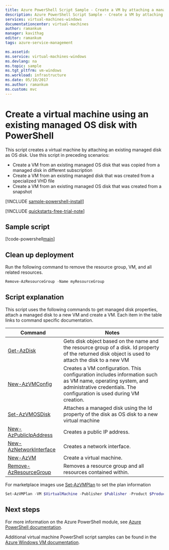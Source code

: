 ```yaml
---
title: Azure PowerShell Script Sample - Create a VM by attaching a managed disk as OS disk | Microsoft Docs
description: Azure PowerShell Script Sample - Create a VM by attaching a managed disk as OS disk
services: virtual-machines-windows
documentationcenter: virtual-machines
author: ramankum
manager: kavithag
editor: ramankum
tags: azure-service-management

ms.assetid:
ms.service: virtual-machines-windows
ms.devlang: na
ms.topic: sample
ms.tgt_pltfrm: vm-windows
ms.workload: infrastructure
ms.date: 05/10/2017
ms.author: ramankum
ms.custom: mvc
---
```


# Create a virtual machine using an existing managed OS disk with PowerShell

This script creates a virtual machine by attaching an existing managed disk as OS disk. Use this script in preceding scenarios:
* Create a VM from an existing managed OS disk that was copied from a managed disk in different subscription
* Create a VM from an existing managed disk that was created from a specialized VHD file 
* Create a VM from an existing managed OS disk that was created from a snapshot 

[!INCLUDE [sample-powershell-install](../../../includes/sample-powershell-install-no-ssh.md)]

[!INCLUDE [quickstarts-free-trial-note](../../../includes/quickstarts-free-trial-note.md)]

## Sample script

[!code-powershell[main](../../../powershell_scripts/virtual-machine/create-vm-from-snapshot/create-vm-from-snapshot.ps1 "Create VM from snapshot")]

## Clean up deployment 

Run the following command to remove the resource group, VM, and all related resources.

```powershell
Remove-AzResourceGroup -Name myResourceGroup
```

## Script explanation

This script uses the following commands to get managed disk properties, attach a managed disk to a new VM and create a VM. Each item in the table links to command specific documentation.

| Command | Notes |
|---|---|
| [Get-AzDisk](https://docs.microsoft.com/powershell/module/az.compute/Get-AzDisk) | Gets disk object based on the name and the resource group of a disk. Id property of the returned disk object is used to attach the disk to a new VM |
| [New-AzVMConfig](https://docs.microsoft.com/powershell/module/az.compute/new-azvmconfig) | Creates a VM configuration. This configuration includes information such as VM name, operating system, and administrative credentials. The configuration is used during VM creation. |
| [Set-AzVMOSDisk](https://docs.microsoft.com/powershell/module/az.compute/set-azvmosdisk) | Attaches a managed disk using the Id property of the disk as OS disk to a new virtual machine |
| [New-AzPublicIpAddress](https://docs.microsoft.com/powershell/module/az.network/new-azpublicipaddress) | Creates a public IP address. |
| [New-AzNetworkInterface](https://docs.microsoft.com/powershell/module/az.network/new-aznetworkinterface) | Creates a network interface. |
| [New-AzVM](https://docs.microsoft.com/powershell/module/az.compute/new-azvm) | Create a virtual machine. |
|[Remove-AzResourceGroup](https://docs.microsoft.com/powershell/module/az.resources/remove-azresourcegroup) | Removes a resource group and all resources contained within. |

For marketplace images use [Set-AzVMPlan](https://docs.microsoft.com/powershell/module/az.compute/set-azvmplan?view=azurermps-6.7.0) to set the plan information
```powershell
Set-AzVMPlan -VM $VirtualMachine -Publisher $Publisher -Product $Product -Name $Bame
```

## Next steps

For more information on the Azure PowerShell module, see [Azure PowerShell documentation](/powershell/azure/overview).

Additional virtual machine PowerShell script samples can be found in the [Azure Windows VM documentation](../windows/powershell-samples.md?toc=%2fazure%2fvirtual-machines%2fwindows%2ftoc.json).
